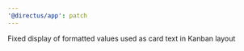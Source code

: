 ```yaml
---
'@directus/app': patch
---
```


Fixed display of formatted values used as card text in Kanban layout
